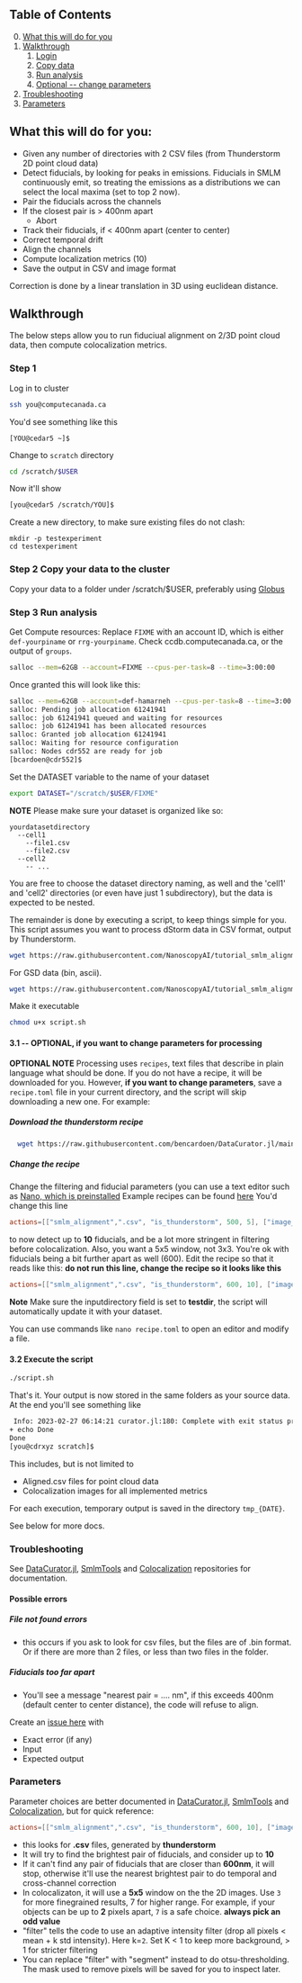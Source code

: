
## Table of Contents

0. [What this will do for you](#quickstart)
2. [Walkthrough](#walk)
    1. [Login](#login)
    2. [Copy data](#data)
    3. [Run analysis](#exec)
    4. [Optional -- change parameters](#optional)
4. [Troubleshooting](#faq)
5. [Parameters](#param)


<a name="quickstart"></a>
## What this will do for you:
- Given any number of directories with 2 CSV files (from Thunderstorm 2D point cloud data)
- Detect fiducials, by looking for peaks in emissions. Fiducials in SMLM continuously emit, so treating the emissions as a distributions we can select the local maxima (set to top 2 now).
- Pair the fiducials across the channels
- If the closest pair is > 400nm apart
  - Abort
- Track their fiducials, if < 400nm apart (center to center)
- Correct temporal drift
- Align the channels
- Compute localization metrics (10)
- Save the output in CSV and image format

Correction is done by a linear translation in 3D using euclidean distance.


<a name="walk"></a>
## Walkthrough
The below steps allow you to run fiduciual alignment on 2/3D point cloud data, then compute colocalization metrics.


<a name="login"></a>
### Step 1
Log in to cluster
```bash
ssh you@computecanada.ca
```
You'd see something like this
```
[YOU@cedar5 ~]$
```
Change to `scratch` directory
```bash
cd /scratch/$USER
```
Now it'll show
```bash
[you@cedar5 /scratch/YOU]$
```
Create a new directory, to make sure existing files do not clash:
```
mkdir -p testexperiment
cd testexperiment
```

<a name="data"></a>
### Step 2 Copy your data to the cluster
Copy your data to a folder under /scratch/$USER, preferably using [Globus](https://globus.computecanada.ca/)

<a name="exec"></a>
### Step 3 Run analysis
Get Compute resources:
Replace `FIXME` with an account ID, which is either `def-yourpiname` or `rrg-yourpiname`. Check ccdb.computecanada.ca, or the output of `groups`.
```bash
salloc --mem=62GB --account=FIXME --cpus-per-task=8 --time=3:00:00
```
Once granted this will look like this:
```bash
salloc --mem=62GB --account=def-hamarneh --cpus-per-task=8 --time=3:00:00
salloc: Pending job allocation 61241941
salloc: job 61241941 queued and waiting for resources
salloc: job 61241941 has been allocated resources
salloc: Granted job allocation 61241941
salloc: Waiting for resource configuration
salloc: Nodes cdr552 are ready for job
[bcardoen@cdr552]$
```
Set the DATASET variable to the name of your dataset
```bash
export DATASET="/scratch/$USER/FIXME"
```

**NOTE** Please make sure your dataset is organized like so:
```
yourdatasetdirectory
  --cell1
    --file1.csv
    --file2.csv
  --cell2
    -- ...
```
You are free to choose the dataset directory naming, as well and the 'cell1' and 'cell2' directories (or even have just 1 subdirectory), but the data is expected to be nested.

The remainder is done by executing a script, to keep things simple for you.
This script assumes you want to process dStorm data in CSV format, output by Thunderstorm.
```bash
wget https://raw.githubusercontent.com/NanoscopyAI/tutorial_smlm_alignment_colocalization/main/script.sh -O script.sh && chmod u+x script.sh
```
For GSD data (bin, ascii).
```bash
wget https://raw.githubusercontent.com/NanoscopyAI/tutorial_smlm_alignment_colocalization/main/script_lydia.sh -O script.sh && chmod u+x script.sh
```
Make it executable
```bash
chmod u+x script.sh
```

<a name="optional"></a>
#### 3.1 -- OPTIONAL, if you want to change parameters for processing
**OPTIONAL NOTE** Processing uses `recipes`, text files that describe in plain language what should be done. 
If you do not have a recipe, it will be downloaded for you. 
However, **if you want to change parameters**, save a `recipe.toml` file in your current directory, and the script will skip downloading a new one.
For example:
##### Download the thunderstorm recipe
```bash
  wget https://raw.githubusercontent.com/bencardoen/DataCurator.jl/main/example_recipes/coloc_and_align.toml -O recipe.toml    
```
##### Change the recipe
Change the filtering and fiducial parameters (you can use a text editor such as [Nano, which is preinstalled](https://linuxize.com/post/how-to-use-nano-text-editor/)
Example recipes can be found [here](https://github.com/bencardoen/DataCurator.jl/blob/main/example_recipes/coloc_and_align.toml)
You'd change this line
```toml
actions=[["smlm_alignment",".csv", "is_thunderstorm", 500, 5], ["image_colocalization", 3, "C[1,2].tif", "is_2d_img", "filter", 1]]
```
to now detect up to **10** fiducials, and be a lot more stringent in filtering before colocalization. Also, you want a 5x5 window, not 3x3. You're ok with fiducials being a bit further apart as well (600).
Edit the recipe so that it reads like this:
**do not run this line, change the recipe so it looks like this**
```toml
actions=[["smlm_alignment",".csv", "is_thunderstorm", 600, 10], ["image_colocalization", 5, "C[1,2].tif", "is_2d_img", "filter", 2]]
```
**Note** Make sure the inputdirectory field is set to **testdir**, the script will automatically update it with your dataset.

You can use commands like `nano recipe.toml` to open an editor and modify a file.

<a name="run"></a>
#### 3.2 Execute the script
```bash
./script.sh
```
That's it. Your output is now stored in the same folders as your source data.
At the end you'll see something like
```bash
 Info: 2023-02-27 06:14:21 curator.jl:180: Complete with exit status proceed
+ echo Done
Done
[you@cdrxyz scratch]$ 
```

This includes, but is not limited to
- Aligned.csv files for point cloud data
- Colocalization images for all implemented metrics

For each execution, temporary output is saved in the directory `tmp_{DATE}`.

See below for more docs.


<a name="faq"></a>
### Troubleshooting
See [DataCurator.jl](https://github.com/NanoscopyAI/DataCurator.jl), [SmlmTools](https://github.com/NanoscopyAI/SmlmTools.jl) and [Colocalization](https://github.com/NanoscopyAI/Colcocalization.jl) repositories for documentation.

#### Possible errors
##### File not found errors
- this occurs if you ask to look for csv files, but the files are of .bin format. Or if there are more than 2 files, or less than two files in the folder.
##### Fiducials too far apart
- You'll see a message "nearest pair = .... nm", if this exceeds 400nm (default center to center distance), the code will refuse to align.

Create an [issue here](https://github.com/NanoscopyAI/tutorial_smlm_alignment_colocalization/issues/new/choose) with
- Exact error (if any)
- Input
- Expected output


<a name="quickstart"></a>
### Parameters
Parameter choices are better documented in [DataCurator.jl](https://github.com/NanoscopyAI/DataCurator.jl), [SmlmTools](https://github.com/NanoscopyAI/SmlmTools.jl) and [Colocalization](https://github.com/NanoscopyAI/Colcocalization.jl), but for quick reference:
```toml
actions=[["smlm_alignment",".csv", "is_thunderstorm", 600, 10], ["image_colocalization", 5, "C[1,2].tif", "is_2d_img", "filter", 2]]
```
- this looks for **.csv** files, generated by **thunderstorm**
- It will try to find the brightest pair of fiducials, and consider up to **10**
- If it can't find any pair of fiducials that are closer than **600nm**, it will stop, otherwise it'll use the nearest brightest pair to do temporal and cross-channel correction
- In colocalizaton, it will use a **5x5** window on the the 2D images. Use `3` for more finegrained results, 7 for higher range. For example, if your objects can be up to **2** pixels apart, `7` is a safe choice. **always pick an odd value**
- "filter" tells the code to use an adaptive intensity filter (drop all pixels < mean + k std intensity). Here k=`2`. Set K < 1 to keep more background, > 1 for stricter filtering
- You can replace "filter" with "segment" instead to do otsu-thresholding. The mask used to remove pixels will be saved for you to inspect later.

